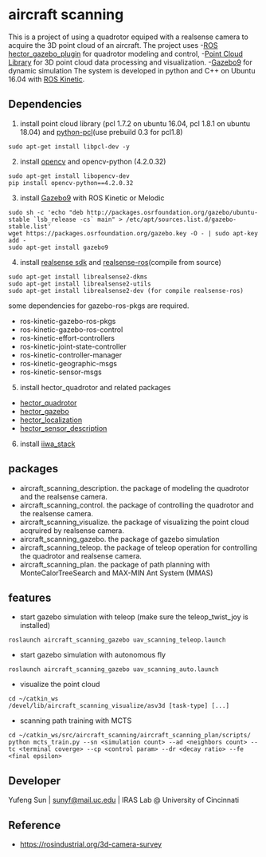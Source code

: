 # aircraft scanning
This is a project of using a quadrotor equiped with a realsense camera to acquire the 3D point cloud of an aircraft.
The project uses
-[ROS hector_gazebo_plugin](http://wiki.ros.org/hector_gazebo_plugins) for quadrotor modeling and control,
-[Point Cloud Library](http://pointclouds.org/) for 3D point cloud data processing and visualization.
-[Gazebo9](http://gazebosim.org/) for dynamic simulation
The system is developed in python and C++ on Ubuntu 16.04 with [ROS Kinetic](http://wiki.ros.org/kinetic).

## Dependencies
1. install point cloud library (pcl 1.7.2 on ubuntu 16.04, pcl 1.8.1 on ubuntu 18.04) and [python-pcl](https://python-pcl-fork.readthedocs.io/en/rc_patches4/install.html)(use prebuild 0.3 for pcl1.8)
```
sudo apt-get install libpcl-dev -y
```
2. install [opencv](https://docs.opencv.org/master/d7/d9f/tutorial_linux_install.html) and opencv-python (4.2.0.32)
```
sudo apt-get install libopencv-dev
pip install opencv-python==4.2.0.32
```
3. install [Gazebo9](http://gazebosim.org/tutorials?tut=install_ubuntu) with ROS Kinetic or Melodic
```
sudo sh -c 'echo "deb http://packages.osrfoundation.org/gazebo/ubuntu-stable `lsb_release -cs` main" > /etc/apt/sources.list.d/gazebo-stable.list'
wget https://packages.osrfoundation.org/gazebo.key -O - | sudo apt-key add -
sudo apt-get install gazebo9
```
4. install [realsense sdk](https://github.com/IntelRealSense/librealsense/blob/master/doc/distribution_linux.md) and [realsense-ros](https://github.com/IntelRealSense/realsense-ros)(compile from source)
```
sudo apt-get install librealsense2-dkms
sudo apt-get install librealsense2-utils
sudo apt-get install librealsense2-dev (for compile realsense-ros)

```
some dependencies for gazebo-ros-pkgs are required.
  - ros-kinetic-gazebo-ros-pkgs
  - ros-kinetic-gazebo-ros-control
  - ros-kinetic-effort-controllers
  - ros-kinetic-joint-state-controller
  - ros-kinetic-controller-manager
  - ros-kinetic-geographic-msgs   
  - ros-kinetic-sensor-msgs

5. install hector_quadrotor and related packages
  - [hector_quadrotor](http://wiki.ros.org/hector_quadrotor)
  - [hector_gazebo](http://wiki.ros.org/hector_gazebo)
  - [hector_localization](http://wiki.ros.org/hector_localization)
  - [hector_sensor_description](http://wiki.ros.org/hector_sensors_description)
6. install [iiwa_stack](https://github.com/IFL-CAMP/iiwa_stack)

## packages
- aircraft_scanning_description. the package of modeling the quadrotor and the realsense camera.
- aircraft_scanning_control. the package of controlling the quadrotor and the realsense camera.
- aircraft_scanning_visualize. the package of visualizing the point cloud acqruired by realsense camera.
- aircraft_scanning_gazebo. the package of gazebo simulation
- aircraft_scanning_teleop. the package of teleop operation for controlling the quadrotor and realsense camera.
- aircraft_scanning_plan. the package of path planning with MonteCalorTreeSearch and MAX-MIN Ant System (MMAS)

## features
- start gazebo simulation with teleop (make sure the teleop_twist_joy is installed)
```
roslaunch aircraft_scanning_gazebo uav_scanning_teleop.launch
```
- start gazebo simulation with autonomous fly
```
roslaunch aircraft_scanning_gazebo uav_scanning_auto.launch
```
- visualize the point cloud
```
cd ~/catkin_ws
/devel/lib/aircraft_scanning_visualize/asv3d [task-type] [...]
```
- scanning path training with MCTS
```
cd ~/catkin_ws/src/aircraft_scanning/aircraft_scanning_plan/scripts/
python mcts_train.py --sn <simulation count> --ad <neighbors count> --tc <terminal coverge> --cp <control param> --dr <decay ratio> --fe <final epsilon>
```

## Developer
Yufeng Sun | sunyf@mail.uc.edu | IRAS Lab @ University of Cincinnati


## Reference
- https://rosindustrial.org/3d-camera-survey
